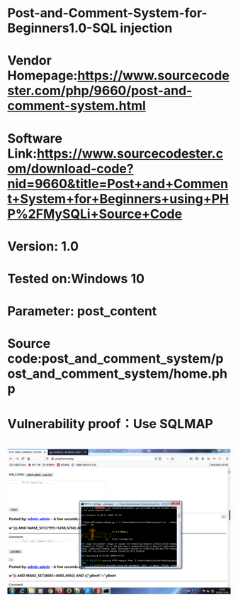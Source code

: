 # Post-and-Comment-System-for-Beginners1.0-SQL injection
# Vendor Homepage:https://www.sourcecodester.com/php/9660/post-and-comment-system.html
# Software Link:https://www.sourcecodester.com/download-code?nid=9660&title=Post+and+Comment+System+for+Beginners+using+PHP%2FMySQLi+Source+Code
# Version: 1.0
# Tested on:Windows 10
# Parameter: post_content
# Source code:post_and_comment_system/post_and_comment_system/home.php
# Vulnerability proof：Use SQLMAP
# ![image](https://github.com/lfnsxtchhhhh/Post-and-Comment-System-for-Beginners/blob/main/sqlmap.png)
